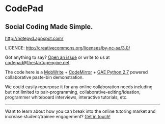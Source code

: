 # CodePad
## Social Coding Made Simple.

http://notepyd.appspot.com/

LICENCE: http://creativecommons.org/licenses/by-nc-sa/3.0/

Got anything to say? [Open an issue](https://github.com/CitizenOfRome/CodePad/issues) or write to us at codepad@thestartupengine.net

The code here is a [MobWrite](https://code.google.com/p/google-mobwrite/) + [CodeMirror](http://codemirror.net/) + [GAE Python 2.7](https://developers.google.com/appengine/docs/python/) powered collaborative paste-bin demonstration.

We could easily repurpose it for any online collaboration needs including but not limited to pair-programming, collaborative-editing/ideation, programmer whiteboard interviews, interactive tutorials, etc.

---------------------------------------

Want to learn about how you can break into the online tutoring market and increase student/trainee engagement? [Get in touch!](mailto:codepad@doersguild.com)
